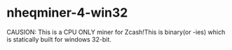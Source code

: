 # nheqminer-4-win32
CAUSION: This is a CPU ONLY miner for Zcash!This is binary(or -ies) which is statically built for windows 32-bit.
